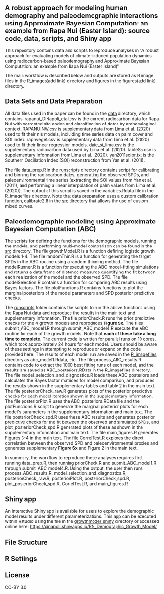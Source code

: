 ## A robust approach for modeling human demography and paleodemographic interactions using Approximate Bayesian Computation: an example from Rapa Nui (Easter Island): source code, data, scripts, and Shiny app
 
This repository contains data and scripts to reproduce analyses in "A robust approach for evaluating models of climate-induced population dynamics using radiocarbon-based paleodemography and Approximate Bayesian Computation: an example from Rapa Nui (Easter Island)"

The main workflow is described below and outputs are stored as R image files in the R_images(add link) directory and figures in the figures(add link) directory.

## Data Sets and Data Preparation

All data files used in the paper can be found in the [data](./data) directory, which contains: 
rapanui_DiNapoli_etal.csv is the current radiocarbon data for Rapa Nui with corrected site codes and classification of dates by archaeological context.
RAPANUINW.csv is supplementary data from Lima et al. (2020) used to fit their nls models, incluiding time series data on palm cover and SOI index.
rapnveget.csv is supplementary data from Lima et al. (2020) used to fit their linear regression models.
date_si_lima.csv is the supplementary radiocarbon data used by Lima et al. (2020).
tableS5.csv is supplementary information from Lima et al. (2020).
yan2011soipr.txt is the Southern Oscillation Index (SOI) reconstruction from Yan et al. (2011).

The file data_prep.R in the [runscripts](./runscripts) directory contains script for calibrating and binning the radiocarbon dates, generating the observed SPDs, and paleoenvironmental time series (extracting the SOI values from Yan et al. (2011), and performing a linear interpolation of palm values from Lima et al. (2020)). The output of this script is saved in the variables.Rdata file in the [R_imagefiles](./R_imagefiles) directory. Note that data preparation uses a custom calibration function, calibrate2.R in the [src](./src) directory that allows the use of custom mixed curves.

## Paleodemographic modeling using Approximate Bayesian Computation (ABC)

The scripts for defining the functions for the demographic models, running the models, and performing multi-model comparison can be found in the [src](./src) directory.
The file growthModel.R is a function defining logistic growth models 1-4. The file randomThin.R is a function for generating the target SPDs in the ABC routine using a random thinning method. The file modelRunner.R is a function for executing the ABC model-fitting simulations and returns a data.frame of distance measures quantifying the fit between each realization of the model and the observed SPD. The file modelSelection.R contains a function for comparing ABC results using Bayes factors. The file plotFunctions.R contains functions to plot the marginal posteriors of the model parameters and SPD posterior predictive checks.

The [runscripts](./runscripts) folder contains the scripts to run the above functions using the Rapa Nui data and reproduce the results in the main text and supplementary information. The file priorCheck.R runs the prior predictive checks for the 4 growth models and reproduces **Figure Sx**. The files submit_ABC_model1.R through submit_ABC_model4.R execute the ABC routine for each of the growth models. Note that **each of these take a long time to complete**. The current code is written for parallel runs on 10 cores, which took approximately 24 hours for each model. Users should be aware of these settings in attempting to reproduce or expand on the code provided here. The results of each model run are saved in the [R_imagefiles](./R_imagefiles) directory as abc_model1.Rdata, etc. The file process_ABC_results.R contains code to extract the 1000 best fitting runs of each model, and the results are saved as ABC_posteriors.RData in the R_imagefiles directory. The file model_selection_and_diagnostics.R loads these ABC posteriors and calculates the Bayes factor matrices for model comparison, and produces the results shown in the supplementary tables and table 2 in the main text. The file posteriorCheck_raw.R generates plots of the posterior predictive checks for each model iteration shown in the supplementary information. The file posteriorPlot.R uses the ABC_posteriors.RData file and the plotFunctions.R script to generate the marginal posterior plots for each model's parameters in the supplementary information and main text. The file posteriorCheck_spd.R uses these ABC results and generates posterior predictive checks for the fit between the observed and simulated SPDs, and plot_posteriorCheck_spd.R generated plots of these as shown in the supplementary information and main text. The file main_figures.R generates Figures 3-4 in the main text. The file CorrelTest.R explores the direct correlation between the observed SPD and paleoenvironmental proxies and generates supplementary **Figure Sx** and Figure 2 in the main text.

In summary, the workflow to reproduce these analyses requires first running data_prep.R, then running priorCheck.R and submit_ABC_model1.R through submit_ABC_model4.R. Using the output, the user then runs process_ABC_results.R, model_selection_and_diagnostics.R, posteriorCheck_raw.R, posteriorPlot.R, posteriorCheck_spd.R, plot_posteriorCheck_spd.R, CorrelTest.R, and main_figures.R 

## Shiny app

An interactive Shiny app is available for users to explore the demographic model results under different parameterizations. This app can be executed within Rstudio using the file in the [growthmodel_shiny](./growthmodel_shiny) directory or accessed online here: https://dinapoli.shinyapps.io/RN_Demographic_Growth_Model/

## File Structure

## R Settings

## License
CC-BY 3.0
